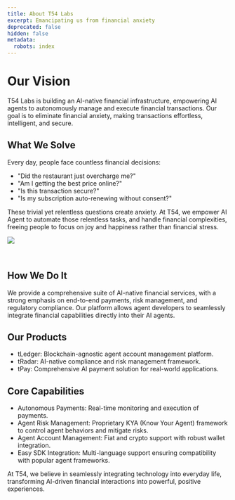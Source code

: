 ```yaml
---
title: About T54 Labs
excerpt: Emancipating us from financial anxiety
deprecated: false
hidden: false
metadata:
  robots: index
---
```

# Our Vision

T54 Labs is building an AI-native financial infrastructure, empowering AI agents to autonomously manage and execute financial transactions. Our goal is to eliminate financial anxiety, making transactions effortless, intelligent, and secure.

## What We Solve

Every day, people face countless financial decisions:

* "Did the restaurant just overcharge me?"
* "Am I getting the best price online?"
* "Is this transaction secure?"
* "Is my subscription auto-renewing without consent?"

These trivial yet relentless questions create anxiety. At T54, we empower AI Agent to automate those relentless tasks, and handle financial complexities, freeing people to focus on joy and happiness rather than financial stress.

![](https://files.readme.io/133a2025091cf4df423e530d6dfc81f8744795494fc3e4233bc85ac6f28867e1-T54_deck_0307_page6.jpg)

<br />

## How We Do It

We provide a comprehensive suite of AI-native financial services, with a strong emphasis on end-to-end payments, risk management, and regulatory compliance. Our platform allows agent developers to seamlessly integrate financial capabilities directly into their AI agents.

## Our Products

* tLedger: Blockchain-agnostic agent account management platform.
* tRadar: AI-native compliance and risk management framework.
* tPay: Comprehensive AI payment solution for real-world applications.

## Core Capabilities

* Autonomous Payments: Real-time monitoring and execution of payments.
* Agent Risk Management: Proprietary KYA (Know Your Agent) framework to control agent behaviors and mitigate risks.
* Agent Account Management: Fiat and crypto support with robust wallet integration.
* Easy SDK Integration: Multi-language support ensuring compatibility with popular agent frameworks.

At T54, we believe in seamlessly integrating technology into everyday life, transforming AI-driven financial interactions into powerful, positive experiences.